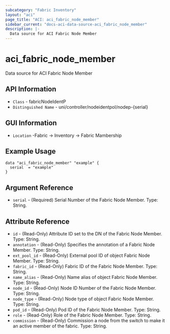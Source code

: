 ```yaml
---
subcategory: "Fabric Inventory"
layout: "aci"
page_title: "ACI: aci_fabric_node_member"
sidebar_current: "docs-aci-data-source-aci_fabric_node_member"
description: |-
  Data source for ACI Fabric Node Member
---
```


# aci_fabric_node_member

Data source for ACI Fabric Node Member

## API Information ##

* `Class` - fabricNodeIdentP
* `Distinguished Name` - uni/controller/nodeidentpol/nodep-{serial}

## GUI Information ##

* `Location` -Fabric -> Inventory -> Fabric Mambership

## Example Usage

```hcl
data "aci_fabric_node_member" "example" {
  serial  = "example"
}
```

## Argument Reference

- `serial` - (Required) Serial Number of the Fabric Node Member. Type: String.

## Attribute Reference

- `id` - (Read-Only) Attribute ID set to the DN of the Fabric Node Member. Type: String.
- `annotation` - (Read-Only) Specifies the annotation of a Fabric Node Member. Type: String.
- `ext_pool_id` - (Read-Only) External pool ID of object Fabric Node Member. Type: String.
- `fabric_id` - (Read-Only) Fabric ID of the Fabric Node Member. Type: String.
- `name_alias` - (Read-Only) Name alias of object Fabric Node Member. Type: String.
- `node_id` - (Read-Only) Node ID Number of the Fabric Node Member. Type: String.
- `node_type` - (Read-Only) Node type of object Fabric Node Member. Type: String.
- `pod_id` - (Read-Only) Pod ID of the Fabric Node Member. Type: String.
- `role` - (Read-Only) Role of the Fabric Node Member. Type: String.
- `commission` - (Read-Only) Commission a node from the switch to make it an active member of the fabric. Type: String.